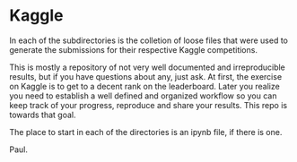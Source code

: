 Kaggle 
=========================

In each of the subdirectories is the colletion of loose files that
were used to generate the submissions for their respective Kaggle
competitions.

This is mostly a repository of not very well documented and
irreproducible results, but if you have questions about any, just ask.
At first, the exercise on Kaggle is to get to a decent rank on the
leaderboard. Later you realize you need to establish a well defined
and organized workflow so you can keep track of your progress,
reproduce and share your results.  This repo is towards that goal.

The place to start in each of the directories is an ipynb file, if
there is one.


Paul.
